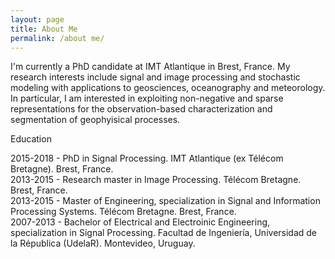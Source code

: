 ```yaml
---
layout: page
title: About Me
permalink: /about me/
---
```

<p>  <div class="manual-content">
I'm currently a PhD candidate at IMT Atlantique in Brest, France. My research interests include signal and image processing and stochastic modeling with applications to geosciences, oceanography and meteorology. In particular, I am interested in exploiting non-negative and sparse representations for the observation-based characterization and segmentation of geophyisical processes.
</div></p>

<div class="manual manual-title">
  Education
  </div>
<p>  <div class="manual-content">

2015-2018 - PhD in Signal Processing. IMT Atlantique (ex Télécom Bretagne). Brest, France.<br>
2013-2015 - Research master in Image Processing. Télécom Bretagne. Brest, France.<br>
2013-2015 - Master of Engineering, specialization in Signal and Information Processing Systems. Télécom Bretagne. Brest, France.<br>
2007-2013 - Bachelor of Electrical and Electroinic Engineering, specialization in Signal Processing. Facultad de Ingeniería, Universidad de la Républica (UdelaR). Montevideo, Uruguay.<br>
</p>
</div>

